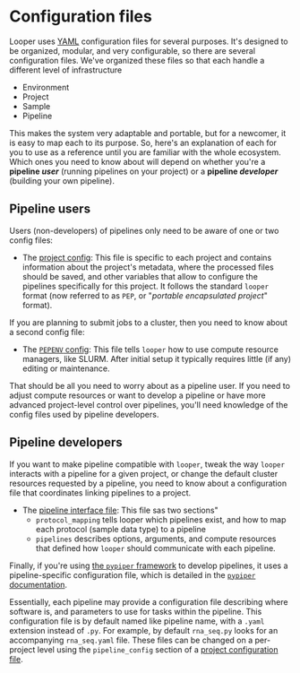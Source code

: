 # Configuration files

Looper uses [YAML](http://www.yaml.org/) configuration files for several purposes. 
It's designed to be organized, modular, and very configurable, so there are several configuration files. 
We've organized these files so that each handle a different level of infrastructure

- Environment
- Project
- Sample
- Pipeline

This makes the system very adaptable and portable, but for a newcomer, it is easy to map each to its purpose. 
So, here's an explanation of each for you to use as a reference until you are familiar with the whole ecosystem. 
Which ones you need to know about will depend on whether you're a **pipeline *user*** (running pipelines on your project) 
or a **pipeline *developer*** (building your own pipeline).


## Pipeline users

Users (non-developers) of pipelines only need to be aware of one or two config files:

- The [project config](define-your-project): This file is specific to each project and 
contains information about the project's metadata, where the processed files should be saved, 
and other variables that allow to configure the pipelines specifically for this project. 
It follows the standard `looper` format (now referred to as `PEP`, or "*portable encapsulated project*" format).

If you are planning to submit jobs to a cluster, then you need to know about a second config file:
- The [`PEPENV` config](cluster-computing.md): This file tells `looper` how to use compute resource managers, like SLURM. 
After initial setup it typically requires little (if any) editing or maintenance.

That should be all you need to worry about as a pipeline user. 
If you need to adjust compute resources or want to develop a pipeline or have more advanced project-level control 
over pipelines, you'll need knowledge of the config files used by pipeline developers.


## Pipeline developers

If you want to make pipeline compatible with `looper`, tweak the way `looper` interacts with a pipeline for a given project, 
or change the default cluster resources requested by a pipeline, you need to know about a configuration file that coordinates linking pipelines to a project.
- The [pipeline interface file](pipeline-interface.md):
This file sas two sections"
  - `protocol_mapping` tells looper which pipelines exist, and how to map each protocol (sample data type) to a pipeline
  - `pipelines` describes options, arguments, and compute resources that defined how `looper` should communicate with each pipeline.

Finally, if you're using [the `pypiper` framework](https://github.com/databio/pypiper) to develop pipelines, 
it uses a pipeline-specific configuration file, which is detailed in the [`pypiper` documentation](http://pypiper.readthedocs.io/en/latest/advanced.html#pipeline-config-files). 

Essentially, each pipeline may provide a configuration file describing where software is, 
and parameters to use for tasks within the pipeline. This configuration file is by default named like pipeline name, 
with a `.yaml` extension instead of `.py`. For example, by default `rna_seq.py` looks for an accompanying `rna_seq.yaml` file. 
These files can be changed on a per-project level using the `pipeline_config` section of a [project configuration file](define-your-project).
